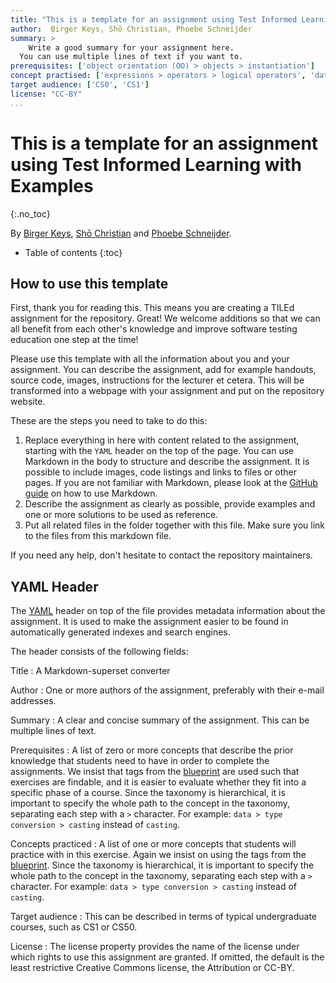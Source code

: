 ```yaml
---
title: "This is a template for an assignment using Test Informed Learning with Examples"
author:  Birger Keys, Shō Christian, Phoebe Schneijder
summary: >
	Write a good summary for your assignment here.
  You can use multiple lines of text if you want to.
prerequisites: ['object orientation (OO) > objects > instantiation']
concept practised: ['expressions > operators > logical operators', 'data > user-defined structures > graphs', 'object orientation (OO) > Inheritance > duck typing (polymorphism)']
target audience: ['CS0', 'CS1']
license: "CC-BY"
...
```


# This is a template for an assignment using Test Informed Learning with Examples
{:.no_toc} 
 
By [Birger Keys](https://birgerkeys.com), [Shō Christian](https://orcid.org/0000-0000-0000-0000) and [Phoebe Schneijder](mailto:Phoebe.Schneijder@some-university.edu).

- Table of contents
{:toc}

## How to use this template

First, thank you for reading this. This means you are creating a TILEd assignment for the repository. Great! We welcome additions so that we can all benefit from each other's knowledge and improve software testing education one step at the time! 

Please use this template with all the information about you and your assignment. You can describe the assignment, add for example handouts, source code, images, instructions for the lecturer et cetera. This will be transformed into a webpage with your assignment and put on the repository website.

These are the steps you need to take to do this:

1. Replace everything in here with content related to the assignment, starting with the `YAML` header on the top of the page. You can use Markdown in the body to structure and describe the assignment. It is possible to include images, code listings and links to files or other pages. If you are not familiar with Markdown, please look at the [GitHub guide](https://guides.github.com/features/mastering-markdown/) on how to use Markdown.
2. Describe the assignment as clearly as possible, provide examples and one or more solutions to be used as reference.
3. Put all related files in the folder together with this file. Make sure you link to the files from this markdown file.

If you need any help, don't hesitate to contact the repository maintainers.

## YAML Header

The [YAML](https://yaml.org/spec/1.2.2/) header on top of the file provides metadata information about the assignment. It is used to make the assignment easier to be found in automatically generated indexes and search engines.

The header consists of the following fields:

Title
: A Markdown-superset converter

Author
: One or more authors of the assignment, preferably with their e-mail addresses.

Summary
: A clear and concise summary of the assignment. This can be multiple lines of text.

Prerequisites
: A list of zero or more concepts that describe the prior knowledge that students need to have in order to complete the assignments. We insist that tags from the [blueprint](blueprint.md) are used such that exercises are findable, and it is easier to evaluate whether they fit into a specific phase of a course. Since the taxonomy is hierarchical, it is important to specify the whole path to the concept in the taxonomy, separating each step with a `>` character. For example: `data > type conversion > casting` instead of `casting`.

Concepts practiced
: A list of one or more concepts that students will practice with in this exercise. Again we insist on using the tags from the [blueprint](blueprint.md). Since the taxonomy is hierarchical, it is important to specify the whole path to the concept in the taxonomy, separating each step with a `>` character. For example: `data > type conversion > casting` instead of `casting`.

Target audience
: This can be described in terms of typical undergraduate courses, such as CS1 or CS50. 

License
: The license property provides the name of the license under which rights to use this assignment are granted. If omitted, the default is the least restrictive Creative Commons license, the Attribution or CC-BY.
